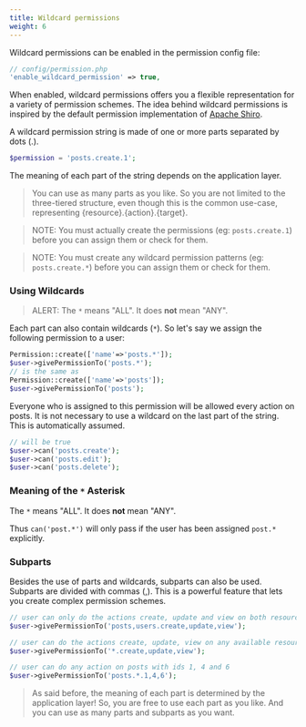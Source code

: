 ```yaml
---
title: Wildcard permissions
weight: 6
---
```


Wildcard permissions can be enabled in the permission config file:

```php
// config/permission.php
'enable_wildcard_permission' => true,
```

When enabled, wildcard permissions offers you a flexible representation for a variety of permission schemes. The idea
 behind wildcard permissions is inspired by the default permission implementation of 
 [Apache Shiro](https://shiro.apache.org/permissions.html).

A wildcard permission string is made of one or more parts separated by dots (.).

```php
$permission = 'posts.create.1';
```

The meaning of each part of the string depends on the application layer. 

> You can use as many parts as you like. So you are not limited to the three-tiered structure, even though 
this is the common use-case, representing {resource}.{action}.{target}.

> NOTE: You must actually create the permissions (eg: `posts.create.1`) before you can assign them or check for them.

> NOTE: You must create any wildcard permission patterns (eg: `posts.create.*`) before you can assign them or check for them.

### Using Wildcards

> ALERT: The `*` means "ALL". It does **not** mean "ANY".

Each part can also contain wildcards (`*`). So let's say we assign the following permission to a user:

```php
Permission::create(['name'=>'posts.*']);
$user->givePermissionTo('posts.*');
// is the same as
Permission::create(['name'=>'posts']);
$user->givePermissionTo('posts');
```

Everyone who is assigned to this permission will be allowed every action on posts. It is not necessary to use a 
wildcard on the last part of the string. This is automatically assumed.

```php
// will be true
$user->can('posts.create');
$user->can('posts.edit');
$user->can('posts.delete');
``` 

### Meaning of the `*` Asterisk

The `*` means "ALL". It does **not** mean "ANY".

Thus `can('post.*')` will only pass if the user has been assigned `post.*` explicitly.


### Subparts

Besides the use of parts and wildcards, subparts can also be used. Subparts are divided with commas (,). This is a 
powerful feature that lets you create complex permission schemes.

```php
// user can only do the actions create, update and view on both resources posts and users
$user->givePermissionTo('posts,users.create,update,view');

// user can do the actions create, update, view on any available resource
$user->givePermissionTo('*.create,update,view');

// user can do any action on posts with ids 1, 4 and 6 
$user->givePermissionTo('posts.*.1,4,6');
```

> As said before, the meaning of each part is determined by the application layer! So, you are free to use each part as you like. And you can use as many parts and subparts as you want.

